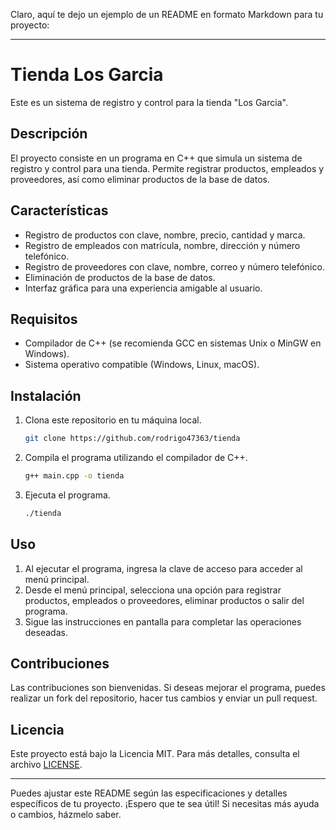 Claro, aquí te dejo un ejemplo de un README en formato Markdown para tu proyecto:

---

# Tienda Los Garcia

Este es un sistema de registro y control para la tienda "Los Garcia".

## Descripción

El proyecto consiste en un programa en C++ que simula un sistema de registro y control para una tienda. Permite registrar productos, empleados y proveedores, así como eliminar productos de la base de datos.

## Características

- Registro de productos con clave, nombre, precio, cantidad y marca.
- Registro de empleados con matrícula, nombre, dirección y número telefónico.
- Registro de proveedores con clave, nombre, correo y número telefónico.
- Eliminación de productos de la base de datos.
- Interfaz gráfica para una experiencia amigable al usuario.

## Requisitos

- Compilador de C++ (se recomienda GCC en sistemas Unix o MinGW en Windows).
- Sistema operativo compatible (Windows, Linux, macOS).

## Instalación

1. Clona este repositorio en tu máquina local.
   ```bash
   git clone https://github.com/rodrigo47363/tienda
   ```

2. Compila el programa utilizando el compilador de C++.
   ```bash
   g++ main.cpp -o tienda
   ```

3. Ejecuta el programa.
   ```bash
   ./tienda
   ```

## Uso

1. Al ejecutar el programa, ingresa la clave de acceso para acceder al menú principal.
2. Desde el menú principal, selecciona una opción para registrar productos, empleados o proveedores, eliminar productos o salir del programa.
3. Sigue las instrucciones en pantalla para completar las operaciones deseadas.

## Contribuciones

Las contribuciones son bienvenidas. Si deseas mejorar el programa, puedes realizar un fork del repositorio, hacer tus cambios y enviar un pull request.

## Licencia

Este proyecto está bajo la Licencia MIT. Para más detalles, consulta el archivo [LICENSE](LICENSE).

---

Puedes ajustar este README según las especificaciones y detalles específicos de tu proyecto. ¡Espero que te sea útil! Si necesitas más ayuda o cambios, házmelo saber.
